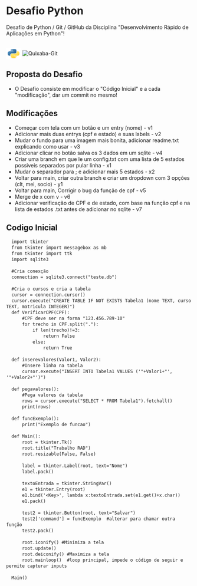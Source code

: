 # Desafio Python
Desafio de Python / Git / GitHub da Disciplina "Desenvolvimento Rápido de Aplicações em Python"!

<div style="display: inline_block"><br>
  <img align="center" alt="Quixaba-Python" height="30" width="40" src="https://raw.githubusercontent.com/devicons/devicon/master/icons/python/python-original.svg">
  <img align="center" alt="Quixaba-Git" height="30" width="40" src="https://cdn.jsdelivr.net/gh/devicons/devicon@latest/icons/git/git-original.svg">

</div>

## Proposta do Desafio
 * O Desafio consiste em modificar o "Código Inicial" e a cada "modificação", dar um commit no mesmo!

## Modificações
 *  Começar com tela com um botão e um entry (nome) - v1
 *  Adicionar mais duas entrys (cpf e estado) e suas labels - v2
 *  Mudar o fundo para uma imagem mais bonita, adicionar readme.txt explicando como usar - v3
 *  Adicionar clicar no botão salva os 3 dados em um sqlite - v4
 *  Criar uma branch em que le um config.txt com uma lista de 5 estados possiveis separados por pular linha - x1
 *  Mudar o separador para ; e adicionar mais 5 estados - x2
 *  Voltar para main, criar outra branch e criar um dropdown com 3 opções (clt, mei, socio) - y1
 *  Voltar para main, Corrigir o bug da função de cpf - v5
 *  Merge de x com v - v6
 *  Adicionar verificação de CPF e de estado, com base na função cpf e na lista de estados .txt antes de adicionar no sqlite - v7

## Codigo Inicial
```
  import tkinter
  from tkinter import messagebox as mb
  from tkinter import ttk
  import sqlite3
  
  #Cria conexção
  connection = sqlite3.connect("teste.db")
  
  #Cria o cursos e cria a tabela
  cursor = connection.cursor()
  cursor.execute("CREATE TABLE IF NOT EXISTS Tabela1 (nome TEXT, curso TEXT, matricula INTEGER)")
  def VerificarCPF(CPF):
      #CPF deve ser na forma "123.456.789-10"
      for trecho in CPF.split("."):
          if len(trecho)!=3:
              return False
          else:
              return True
  
  def inserevalores(Valor1, Valor2):
      #Insere linha na tabela
      cursor.execute("INSERT INTO Tabela1 VALUES ('"+Valor1+"', '"+Valor2+"')")
  
  def pegavalores():
      #Pega valores da tabela
      rows = cursor.execute("SELECT * FROM Tabela1").fetchall()
      print(rows)
  
  def funcExemplo():
      print("Exemplo de funcao")
      
  def Main():
      root = tkinter.Tk()
      root.title("Trabalho RAD")
      root.resizable(False, False)
      
      label = tkinter.Label(root, text="Nome")
      label.pack()
  
      textoEntrada = tkinter.StringVar()
      e1 = tkinter.Entry(root)
      e1.bind('<Key>', lambda x:textoEntrada.set(e1.get()+x.char))
      e1.pack()
      
      test2 = tkinter.Button(root, text="Salvar")
      test2['command'] = funcExemplo  #alterar para chamar outra função
      test2.pack()
  
      root.iconify() #Minimiza a tela
      root.update()
      root.deiconify() #Maximiza a tela
      root.mainloop()  #loop principal, impede o código de seguir e permite capturar inputs
  
  Main()
```
